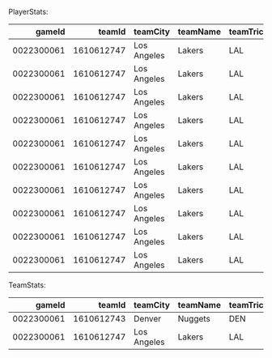 PlayerStats:

|     gameId |     teamId | teamCity    | teamName   | teamTricode   | teamSlug   |   personId | firstName   | familyName   | nameI        | playerSlug      | position   | comment   | jerseyNum   | minutes   |   percentageFieldGoalsAttempted2pt |   percentageFieldGoalsAttempted3pt |   percentagePoints2pt |   percentagePointsMidrange2pt |   percentagePoints3pt |   percentagePointsFastBreak |   percentagePointsFreeThrow |   percentagePointsOffTurnovers |   percentagePointsPaint |   percentageAssisted2pt |   percentageUnassisted2pt |   percentageAssisted3pt |   percentageUnassisted3pt |   percentageAssistedFGM |   percentageUnassistedFGM |
|-----------:|-----------:|:------------|:-----------|:--------------|:-----------|-----------:|:------------|:-------------|:-------------|:----------------|:-----------|:----------|:------------|:----------|-----------------------------------:|-----------------------------------:|----------------------:|------------------------------:|----------------------:|----------------------------:|----------------------------:|-------------------------------:|------------------------:|------------------------:|--------------------------:|------------------------:|--------------------------:|------------------------:|--------------------------:|
| 0022300061 | 1610612747 | Los Angeles | Lakers     | LAL           | lakers     |    1627752 | Taurean     | Prince       | T. Prince    | taurean-prince  | F          |           |             | 29:53     |                              0.25  |                              0.75  |                 0.222 |                         0     |                 0.667 |                       0.111 |                       0.111 |                          0.111 |                   0.222 |                   1     |                     0     |                       1 |                         0 |                   1     |                     0     |
| 0022300061 | 1610612747 | Los Angeles | Lakers     | LAL           | lakers     |       2544 | LeBron      | James        | L. James     | lebron-james    | F          |           |             | 29:01     |                              0.75  |                              0.25  |                 0.857 |                         0     |                 0.143 |                       0.381 |                       0     |                          0.19  |                   0.857 |                   0.333 |                     0.667 |                       1 |                         0 |                   0.4   |                     0.6   |
| 0022300061 | 1610612747 | Los Angeles | Lakers     | LAL           | lakers     |     203076 | Anthony     | Davis        | A. Davis     | anthony-davis   | C          |           |             | 34:09     |                              0.882 |                              0.118 |                 0.588 |                         0     |                 0.176 |                       0.118 |                       0.235 |                          0     |                   0.588 |                   0.4   |                     0.6   |                       1 |                         0 |                   0.5   |                     0.5   |
| 0022300061 | 1610612747 | Los Angeles | Lakers     | LAL           | lakers     |    1630559 | Austin      | Reaves       | A. Reaves    | austin-reaves   | G          |           |             | 31:20     |                              0.818 |                              0.182 |                 0.429 |                         0.143 |                 0.214 |                       0.143 |                       0.357 |                          0.143 |                   0.286 |                   0     |                     1     |                       1 |                         0 |                   0.25  |                     0.75  |
| 0022300061 | 1610612747 | Los Angeles | Lakers     | LAL           | lakers     |    1626156 | D'Angelo    | Russell      | D. Russell   | dangelo-russell | G          |           |             | 36:11     |                              0.583 |                              0.417 |                 0.364 |                         0     |                 0.545 |                       0.182 |                       0.091 |                          0.455 |                   0.364 |                   0.5   |                     0.5   |                       1 |                         0 |                   0.75  |                     0.25  |
| 0022300061 | 1610612747 | Los Angeles | Lakers     | LAL           | lakers     |    1629060 | Rui         | Hachimura    | R. Hachimura | rui-hachimura   |            |           |             | 14:38     |                              0.7   |                              0.3   |                 1     |                         0     |                 0     |                       0.333 |                       0     |                          0.333 |                   1     |                   1     |                     0     |                       0 |                         0 |                   1     |                     0     |
| 0022300061 | 1610612747 | Los Angeles | Lakers     | LAL           | lakers     |    1629216 | Gabe        | Vincent      | G. Vincent   | gabe-vincent    |            |           |             | 22:18     |                              0.5   |                              0.5   |                 1     |                         0.333 |                 0     |                       0     |                       0     |                          0     |                   0.667 |                   0     |                     1     |                       0 |                         0 |                   0     |                     1     |
| 0022300061 | 1610612747 | Los Angeles | Lakers     | LAL           | lakers     |    1629637 | Jaxson      | Hayes        | J. Hayes     | jaxson-hayes    |            |           |             | 6:54      |                              0     |                              0     |                 0     |                         0     |                 0     |                       0     |                       0     |                          0     |                   0     |                   0     |                     0     |                       0 |                         0 |                   0     |                     0     |
| 0022300061 | 1610612747 | Los Angeles | Lakers     | LAL           | lakers     |    1629629 | Cam         | Reddish      | C. Reddish   | cam-reddish     |            |           |             | 17:38     |                              0.5   |                              0.5   |                 0.286 |                         0     |                 0.429 |                       0     |                       0.286 |                          0.429 |                   0.286 |                   0     |                     1     |                       1 |                         0 |                   0.5   |                     0.5   |
| 0022300061 | 1610612747 | Los Angeles | Lakers     | LAL           | lakers     |    1626174 | Christian   | Wood         | C. Wood      | christian-wood  |            |           |             | 15:28     |                              0.75  |                              0.25  |                 0.857 |                         0     |                 0     |                       0.286 |                       0.143 |                          0     |                   0.857 |                   0.667 |                     0.333 |                       0 |                         0 |                   0.667 |                     0.333 |

TeamStats:

|     gameId |     teamId | teamCity    | teamName   | teamTricode   | teamSlug   | minutes   |   percentageFieldGoalsAttempted2pt |   percentageFieldGoalsAttempted3pt |   percentagePoints2pt |   percentagePointsMidrange2pt |   percentagePoints3pt |   percentagePointsFastBreak |   percentagePointsFreeThrow |   percentagePointsOffTurnovers |   percentagePointsPaint |   percentageAssisted2pt |   percentageUnassisted2pt |   percentageAssisted3pt |   percentageUnassisted3pt |   percentageAssistedFGM |   percentageUnassistedFGM |
|-----------:|-----------:|:------------|:-----------|:--------------|:-----------|:----------|-----------------------------------:|-----------------------------------:|----------------------:|------------------------------:|----------------------:|----------------------------:|----------------------------:|-------------------------------:|------------------------:|------------------------:|--------------------------:|------------------------:|--------------------------:|------------------------:|--------------------------:|
| 0022300061 | 1610612743 | Denver      | Nuggets    | DEN           | nuggets    | 240:00    |                              0.626 |                              0.374 |                 0.571 |                         0.134 |                 0.353 |                       0.168 |                       0.076 |                          0.168 |                   0.437 |                   0.559 |                     0.441 |                   0.714 |                     0.286 |                   0.604 |                     0.396 |
| 0022300061 | 1610612747 | Los Angeles | Lakers     | LAL           | lakers     | 240:00    |                              0.678 |                              0.322 |                 0.579 |                         0.037 |                 0.28  |                       0.187 |                       0.14  |                          0.168 |                   0.542 |                   0.419 |                     0.581 |                   1     |                     0     |                   0.561 |                     0.439 |